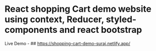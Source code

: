 # React shopping Cart demo website using context, Reducer, styled-components and react bootstrap

Live Demo - ## https://shopping-cart-demo-suraj.netlify.app/
